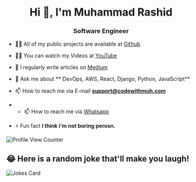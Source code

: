 

<h1 align="center">Hi 👋, I'm Muhammad Rashid</h1>
<h3 align="center">Software Engineer</h3>




- 👨‍💻 All of my public projects are available at [Github](https://github.com/rashiddaha)


- 👨‍💻 You can watch my Videos at [YouTube](https://www.youtube.com/@codewithmuh)


- 📝 I regularly write articles on [Medium](https://medium.com/@codewithmuh)

- 💬 Ask me about ** DevOps, AWS, React, Django, Python, JavaScript**

- 📫 How to reach me via E-mail **support@codewithmuh.com**
- - 📫 How to reach me via [Whatsapp](https://wa.me/+923104167558)

- ⚡ Fun fact **I think i'm not boring perosn.**

![Profile View Counter](https://komarev.com/ghpvc/?username=rashiddaha)


## 😂 Here is a random joke that'll make you laugh!
![Jokes Card](https://readme-jokes.vercel.app/api)



